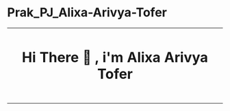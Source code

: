 # Prak_PJ_Alixa-Arivya-Tofer



<table>
  <tr>
    <th>
      <h1>Hi There 👋 , i'm
      Alixa Arivya Tofer<h1>
    </th>
  </tr>
</table>
